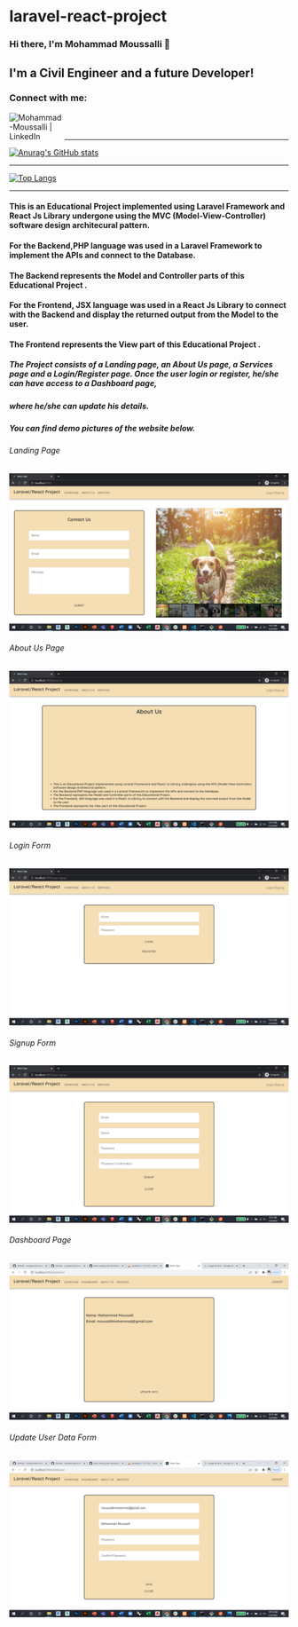 # laravel-react-project

### Hi there, I'm Mohammad Moussalli 👋

## I'm a Civil Engineer and a future Developer!

### Connect with me:

[<img align="left" alt="Mohammad-Moussalli | LinkedIn" width="100px" src="https://img.shields.io/badge/LinkedIn-0077B5?style=for-the-badge&logo=linkedin&logoColor=white"/>][linkedin]

<br/>
<br/>

[linkedin]: https://www.linkedin.com/in/mohamadmoussalli/

---

[![Anurag's GitHub stats](https://github-readme-stats.vercel.app/api?username=mohammad-moussalli)](https://github.com/anuraghazra/github-readme-stats)

---

[![Top Langs](https://github-readme-stats.vercel.app/api/top-langs/?username=mohammad-moussalli)](https://github.com/anuraghazra/github-readme-stats)

---

#### This is an Educational Project implemented using Laravel Framework and React Js Library undergone using the MVC (Model-View-Controller) software design architecural pattern.
#### For the Backend,PHP language was used in a Laravel Framework to implement the APIs and connect to the Database.
#### The Backend represents the Model and Controller parts of this Educational Project .
#### For the Frontend, JSX language was used in a React Js Library to connect with the Backend and display the returned output from the Model to the user.
#### The Frontend represents the View part of this Educational Project .

##### The Project consists of a Landing page, an About Us page, a Services page and a Login/Register page. Once the user login or register, he/she can have access to a Dashboard page,
##### where he/she can update his details.

##### You can find demo pictures of the website below.

###### Landing Page
![project](assets/project1.png)

###### About Us Page
![project](assets/project2.png)

###### Login Form
![project](assets/project3.png)

###### Signup Form
![project](assets/project4.png)

###### Dashboard Page
![project](assets/project5.png)

###### Update User Data Form
![project](assets/project6.png)
